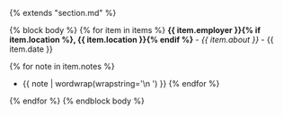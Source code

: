 {% extends "section.md" %}

{% block body %}
{% for item in items %}
**{{ item.employer }}{% if item.location %}, {{ item.location }}{% endif %}** - _{{ item.about }}_ - {{ item.date }}

{% for note in item.notes %}
  - {{ note | wordwrap(wrapstring='\n    ') }}
{% endfor %}

{% endfor %}
{% endblock body %}
